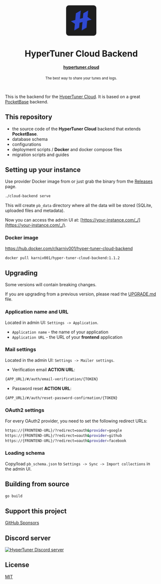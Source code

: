 <p align="center">
  <img src="https://raw.githubusercontent.com/hyper-tuner/cloud-backend/master/public/icon.png" alt="HyperTuner" width="100">
</p>

<h1 align="center">HyperTuner Cloud Backend</h1>

<div align="center">
  <p><a href="https://hypertuner.cloud"><strong>hypertuner.cloud</strong></a></p>
  <p><sub>The best way to share your tunes and logs.</sub></p>
</div>

<br/>

This is the backend for the [HyperTuner Cloud](https://github.com/hyper-tuner/hyper-tuner-cloud). It is based on a great [PocketBase](https://pocketbase.io) backend.

## This repository

- the source code of the **HyperTuner Cloud** backend that extends **PocketBase**.
- database schema
- configurations
- deployment scripts / **Docker** and docker compose files
- migration scripts and guides

## Setting up your instance

Use provider Docker image from or just grab the binary from the [Releases](https://github.com/hyper-tuner/cloud-backend/releases) page.

```bash
./cloud-backend serve
```

This will create `pb_data` directory where all the data will be stored (SQLite, uploaded files and metadata).

Now you can access the admin UI at: [https://your-instance.com/_/](https://your-instance.com/_/).

### Docker image

https://hub.docker.com/r/karniv001/hyper-tuner-cloud-backend

```bash
docker pull karniv001/hyper-tuner-cloud-backend:1.1.2
```

## Upgrading

Some versions will contain breaking changes.

If you are upgrading from a previous version, please read the [UPGRADE.md](UPGRADE.md) file.

### Application name and URL

Located in admin UI: `Settings -> Application`.

- `Application name` - the name of your application
- `Application URL` - the URL of your **frontend** application

### Mail settings

Located in the admin UI: `Settings -> Mailer settings`.

- Verification email **ACTION URL**:

```bash
{APP_URL}/#/auth/email-verification/{TOKEN}
```

- Password reset **ACTION URL**:

```bash
{APP_URL}/#/auth/reset-password-confirmation/{TOKEN}
```

### OAuth2 settings

For every OAuth2 provider, you need to set the following redirect URLs:

```bash
https://{FRONTEND-URL}/?redirect=oauth&provider=google
https://{FRONTEND-URL}/?redirect=oauth&provider=github
https://{FRONTEND-URL}/?redirect=oauth&provider=facebook
```

### Loading schema

Copy/load `pb_schema.json` to `Settings -> Sync -> Import collections` in the admin UI.

## Building from source

```bash
go build
```

## Support this project

[GitHub Sponsors](https://github.com/sponsors/karniv00l)

## Discord server

[![HyperTuner Discord server](https://dcbadge.vercel.app/api/server/HdxznPUA)](https://discord.gg/HdxznPUA)

## License

[MIT](https://github.com/hyper-tuner/cloud-backend/blob/master/LICENSE)
